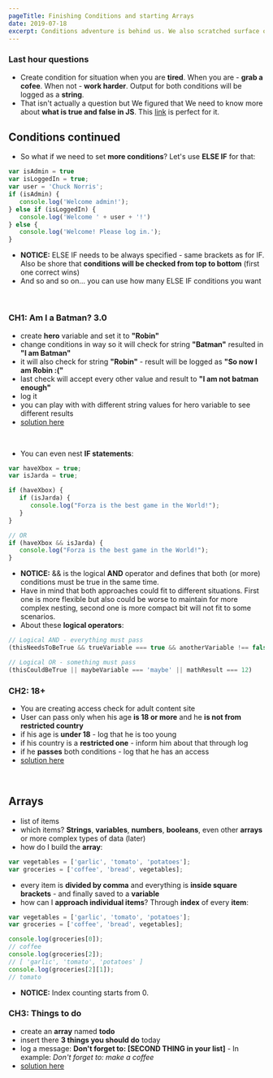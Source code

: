 ```yaml
---
pageTitle: Finishing Conditions and starting Arrays
date: 2019-07-18
excerpt: Conditions adventure is behind us. We also scratched surface of Arrays - lists everywhere!
---
```


### Last hour questions
* Create condition for situation when you are **tired**. When you are - **grab a cofee**. When not - **work harder**. Output for both conditions will be logged as a **string**.
* That isn't actually a question but We figured that We need to know more about **what is true and false in JS**. This [link](http://adripofjavascript.com/blog/drips/truthy-and-falsy-values-in-javascript.html) is perfect for it.

## Conditions continued
* So what if we need to set **more conditions**? Let's use **ELSE IF** for that:

````javascript
var isAdmin = true
var isLoggedIn = true;
var user = 'Chuck Norris';
if (isAdmin) {
   console.log('Welcome admin!');
} else if (isLoggedIn) {
   console.log('Welcome ' + user + '!')
} else {
   console.log('Welcome! Please log in.');
}
````

* **NOTICE:** ELSE IF needs to be always specified - same brackets as for IF. Also be shore that **conditions will be checked from top to bottom** (first one correct wins)
* And so and so on… you can use how many ELSE IF conditions you want

<br>

### CH1: Am I a Batman? 3.0
* create **hero** variable and set it to **"Robin"**
* change conditions in way so it will check for string **"Batman"** resulted in **"I am Batman"**
* it will also check for string **"Robin"** - result will be logged as **"So now I am Robin :("**
* last check will accept every other value and result to **"I am not batman enough"**
* log it
* you can play with with different string values for hero variable to see different results
* [solution here](https://codepen.io/Phhunkhouse/pen/NQGrZe)

<br>

* You can even nest **IF statements**:

````javascript
var haveXbox = true;
var isJarda = true;

if (haveXbox) {
   if (isJarda) {
      console.log("Forza is the best game in the World!");
   }
}

// OR
if (haveXbox && isJarda) {
   console.log("Forza is the best game in the World!");
}
````

* **NOTICE:** && is the logical **AND** operator and defines that both (or more) conditions must be true in the same time.
* Have in mind that both approaches could fit to different situations. First one is more flexible but also could be worse to maintain for more complex nesting, second one is more compact bit will not fit to some scenarios.
* About these **logical operators**:

````javascript
// Logical AND - everything must pass
(thisNeedsToBeTrue && trueVariable === true && anotherVariable !== false)

// Logical OR - something must pass
(thisCouldBeTrue || maybeVariable === 'maybe' || mathResult === 12)
````

### CH2: 18+
* You are creating access check for adult content site
* User can pass only when his age **is 18 or more** and he **is not from restricted country**
* if his age is **under 18** - log that he is too young
* if his country is a **restricted one** - inform him about that through log
* if he **passes** both conditions - log that he has an access
* [solution here](https://codepen.io/Phhunkhouse/pen/PMPGoB)

<br>

## Arrays
* list of items
* which items? **Strings**, **variables**, **numbers**, **booleans**, even other **arrays** or more complex types of data (later)
* how do I build the **array**:

````Javascript
var vegetables = ['garlic', 'tomato', 'potatoes'];
var groceries = ['coffee', 'bread', vegetables];
````

* every item is **divided by comma** and everything is **inside square brackets** - and finally saved to a **variable**
* how can I **approach individual items**? Through **index** of every **item**:

````Javascript
var vegetables = ['garlic', 'tomato', 'potatoes'];
var groceries = ['coffee', 'bread', vegetables];

console.log(groceries[0]);
// coffee
console.log(groceries[2]);
// [ 'garlic', 'tomato', 'potatoes' ]
console.log(groceries[2][1]);
// tomato
````

* **NOTICE:** Index counting starts from 0.

### CH3: Things to do
* create an **array** named **todo**
* insert there **3 things you should do** today
* log a message: **Don't forget to: [SECOND THING in your list]** - In example: *Don't forget to: make a coffee*
* [solution here](https://codepen.io/Phhunkhouse/pen/ymYaMN)